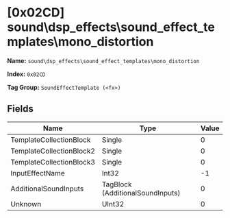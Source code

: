 # [0x02CD] sound\dsp_effects\sound_effect_templates\mono_distortion

**Name:** ```sound\dsp_effects\sound_effect_templates\mono_distortion```

**Index:** ```0x02CD```

**Tag Group:** ```SoundEffectTemplate (<fx>)```

## Fields

Name	| Type	| Value
---	|---	|---	|
TemplateCollectionBlock	|Single	|0
TemplateCollectionBlock2	|Single	|0
TemplateCollectionBlock3	|Single	|0
InputEffectName	|Int32	|-1
AdditionalSoundInputs	|TagBlock (AdditionalSoundInputs)	|0
Unknown	|UInt32	|0


